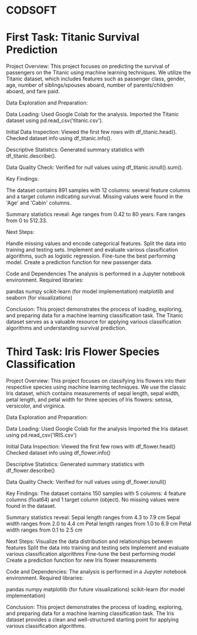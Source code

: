 # CODSOFT
First Task:
Titanic Survival Prediction
====================================

Project Overview:
This project focuses on predicting the survival of passengers on the Titanic using machine learning techniques. 
We utilize the Titanic dataset, which includes features such as passenger class, gender, age, number of siblings/spouses aboard, 
number of parents/children aboard, and fare paid.

Data Exploration and Preparation:

Data Loading:
Used Google Colab for the analysis.
Imported the Titanic dataset using pd.read_csv('titanic.csv').

Initial Data Inspection:
Viewed the first few rows with df_titanic.head().
Checked dataset info using df_titanic.info().

Descriptive Statistics:
Generated summary statistics with df_titanic.describe().

Data Quality Check:
Verified for null values using df_titanic.isnull().sum().

Key Findings:

The dataset contains 891 samples with 12 columns: several feature columns and a target column indicating survival.
Missing values were found in the 'Age' and 'Cabin' columns.

Summary statistics reveal:
Age ranges from 0.42 to 80 years.
Fare ranges from 0 to 512.33.

Next Steps:

Handle missing values and encode categorical features.
Split the data into training and testing sets.
Implement and evaluate various classification algorithms, such as logistic regression.
Fine-tune the best performing model.
Create a prediction function for new passenger data.

Code and Dependencies
The analysis is performed in a Jupyter notebook environment. Required libraries:

pandas
numpy
scikit-learn (for model implementation)
matplotlib and seaborn (for visualizations)

Conclusion:
This project demonstrates the process of loading, exploring, and preparing data for a machine learning classification task. 
The Titanic dataset serves as a valuable resource for applying various classification algorithms and understanding survival prediction.

Third Task: 
Iris Flower Species Classification
====================================

Project Overview:
This project focuses on classifying Iris flowers into their respective species using machine learning techniques. 
We use the classic Iris dataset, which contains measurements of sepal length, sepal width, petal length, 
and petal width for three species of Iris flowers: setosa, versicolor, and virginica.

Data Exploration and Preparation:

Data Loading:
Used Google Colab for the analysis
Imported the Iris dataset using pd.read_csv('IRIS.csv')
                  
Initial Data Inspection:
Viewed the first few rows with df_flower.head()
Checked dataset info using df_flower.info()

Descriptive Statistics:
Generated summary statistics with df_flower.describe()

Data Quality Check:
Verified for null values using df_flower.isnull()

Key Findings:
The dataset contains 150 samples with 5 columns: 4 feature columns (float64) and 1 target column (object).
No missing values were found in the dataset.

Summary statistics reveal:
Sepal length ranges from 4.3 to 7.9 cm
Sepal width ranges from 2.0 to 4.4 cm
Petal length ranges from 1.0 to 6.9 cm
Petal width ranges from 0.1 to 2.5 cm

Next Steps:
Visualize the data distribution and relationships between features
Split the data into training and testing sets
Implement and evaluate various classification algorithms
Fine-tune the best performing model
Create a prediction function for new Iris flower measurements

Code and Dependencies:
The analysis is performed in a Jupyter notebook environment. Required libraries:

pandas
numpy
matplotlib (for future visualizations)
scikit-learn (for model implementation)

Conclusion:
This project demonstrates the process of loading, exploring, and preparing data for a machine learning classification task. 
The Iris dataset provides a clean and well-structured starting point for applying various classification algorithms.
